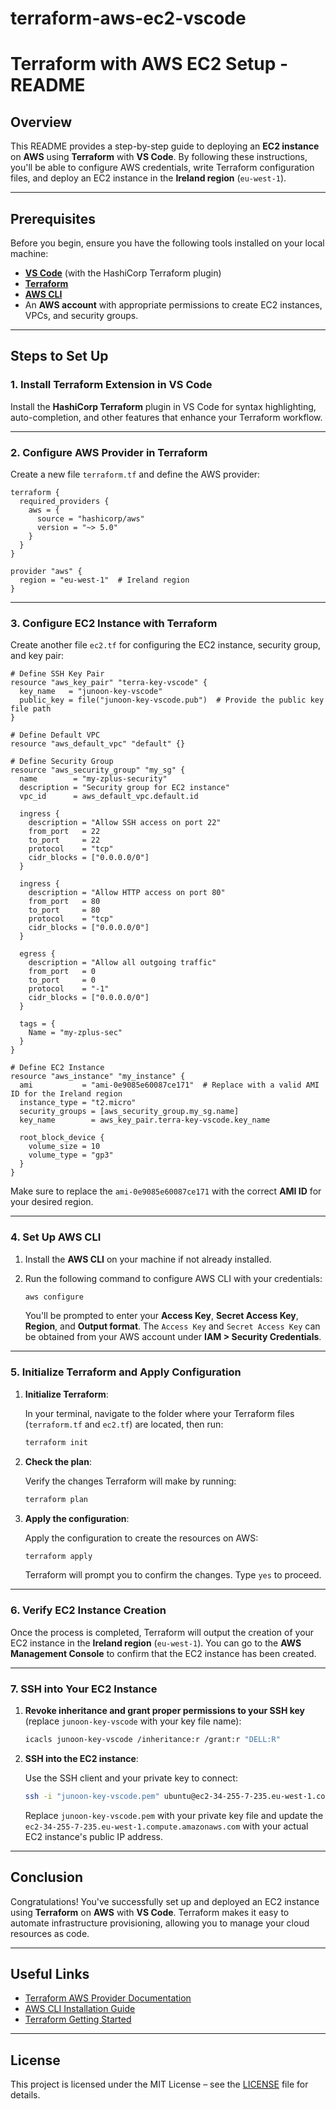 # terraform-aws-ec2-vscode
# Terraform with AWS EC2 Setup - README

## Overview

This README provides a step-by-step guide to deploying an **EC2 instance** on **AWS** using **Terraform** with **VS Code**. By following these instructions, you'll be able to configure AWS credentials, write Terraform configuration files, and deploy an EC2 instance in the **Ireland region** (`eu-west-1`).

---

## Prerequisites

Before you begin, ensure you have the following tools installed on your local machine:

- **[VS Code](https://code.visualstudio.com/)** (with the HashiCorp Terraform plugin)
- **[Terraform](https://www.terraform.io/downloads.html)**
- **[AWS CLI](https://docs.aws.amazon.com/cli/latest/userguide/install-cliv2.html)**
- An **AWS account** with appropriate permissions to create EC2 instances, VPCs, and security groups.

---

## Steps to Set Up

### 1. Install Terraform Extension in VS Code
Install the **HashiCorp Terraform** plugin in VS Code for syntax highlighting, auto-completion, and other features that enhance your Terraform workflow.

---

### 2. Configure AWS Provider in Terraform

Create a new file `terraform.tf` and define the AWS provider:

```hcl
terraform {
  required_providers {
    aws = {
      source = "hashicorp/aws"
      version = "~> 5.0"
    }
  }
}

provider "aws" {
  region = "eu-west-1"  # Ireland region
}
```

---

### 3. Configure EC2 Instance with Terraform

Create another file `ec2.tf` for configuring the EC2 instance, security group, and key pair:

```hcl
# Define SSH Key Pair
resource "aws_key_pair" "terra-key-vscode" {
  key_name   = "junoon-key-vscode"
  public_key = file("junoon-key-vscode.pub")  # Provide the public key file path
}

# Define Default VPC
resource "aws_default_vpc" "default" {}

# Define Security Group
resource "aws_security_group" "my_sg" {
  name        = "my-zplus-security"
  description = "Security group for EC2 instance"
  vpc_id      = aws_default_vpc.default.id

  ingress {
    description = "Allow SSH access on port 22"
    from_port   = 22
    to_port     = 22
    protocol    = "tcp"
    cidr_blocks = ["0.0.0.0/0"]
  }

  ingress {
    description = "Allow HTTP access on port 80"
    from_port   = 80
    to_port     = 80
    protocol    = "tcp"
    cidr_blocks = ["0.0.0.0/0"]
  }

  egress {
    description = "Allow all outgoing traffic"
    from_port   = 0
    to_port     = 0
    protocol    = "-1"
    cidr_blocks = ["0.0.0.0/0"]
  }

  tags = {
    Name = "my-zplus-sec"
  }
}

# Define EC2 Instance
resource "aws_instance" "my_instance" {
  ami           = "ami-0e9085e60087ce171"  # Replace with a valid AMI ID for the Ireland region
  instance_type = "t2.micro"
  security_groups = [aws_security_group.my_sg.name]
  key_name        = aws_key_pair.terra-key-vscode.key_name

  root_block_device {
    volume_size = 10
    volume_type = "gp3"
  }
}
```

Make sure to replace the `ami-0e9085e60087ce171` with the correct **AMI ID** for your desired region.

---

### 4. Set Up AWS CLI

1. Install the **AWS CLI** on your machine if not already installed.
2. Run the following command to configure AWS CLI with your credentials:

   ```bash
   aws configure
   ```

   You'll be prompted to enter your **Access Key**, **Secret Access Key**, **Region**, and **Output format**. The `Access Key` and `Secret Access Key` can be obtained from your AWS account under **IAM > Security Credentials**.

---

### 5. Initialize Terraform and Apply Configuration

1. **Initialize Terraform**:

   In your terminal, navigate to the folder where your Terraform files (`terraform.tf` and `ec2.tf`) are located, then run:

   ```bash
   terraform init
   ```

2. **Check the plan**:

   Verify the changes Terraform will make by running:

   ```bash
   terraform plan
   ```

3. **Apply the configuration**:

   Apply the configuration to create the resources on AWS:

   ```bash
   terraform apply
   ```

   Terraform will prompt you to confirm the changes. Type `yes` to proceed.

---

### 6. Verify EC2 Instance Creation

Once the process is completed, Terraform will output the creation of your EC2 instance in the **Ireland region** (`eu-west-1`). You can go to the **AWS Management Console** to confirm that the EC2 instance has been created.

---

### 7. SSH into Your EC2 Instance

1. **Revoke inheritance and grant proper permissions to your SSH key** (replace `junoon-key-vscode` with your key file name):

   ```bash
   icacls junoon-key-vscode /inheritance:r /grant:r "DELL:R"
   ```

2. **SSH into the EC2 instance**:

   Use the SSH client and your private key to connect:

   ```bash
   ssh -i "junoon-key-vscode.pem" ubuntu@ec2-34-255-7-235.eu-west-1.compute.amazonaws.com
   ```

   Replace `junoon-key-vscode.pem` with your private key file and update the `ec2-34-255-7-235.eu-west-1.compute.amazonaws.com` with your actual EC2 instance's public IP address.

---

## Conclusion

Congratulations! You've successfully set up and deployed an EC2 instance using **Terraform** on **AWS** with **VS Code**. Terraform makes it easy to automate infrastructure provisioning, allowing you to manage your cloud resources as code.

---

## Useful Links

- [Terraform AWS Provider Documentation](https://registry.terraform.io/providers/hashicorp/aws/latest/docs)
- [AWS CLI Installation Guide](https://docs.aws.amazon.com/cli/latest/userguide/getting-started-install.html)
- [Terraform Getting Started](https://learn.hashicorp.com/terraform)

---

## License

This project is licensed under the MIT License – see the [LICENSE](LICENSE) file for details.
